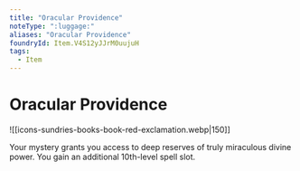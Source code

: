 ```yaml
---
title: "Oracular Providence"
noteType: ":luggage:"
aliases: "Oracular Providence"
foundryId: Item.V4S12yJJrM0uujuH
tags:
  - Item
---
```


# Oracular Providence
![[icons-sundries-books-book-red-exclamation.webp|150]]

Your mystery grants you access to deep reserves of truly miraculous divine power. You gain an additional 10th-level spell slot.
